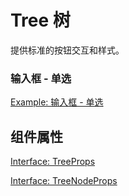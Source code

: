 # Tree 树

提供标准的按钮交互和样式。

<!-- ## 使用示例 —— 组件类型

### 基础类型

[Example: 基础类型](./_example/TreeBasic.jsx)

### 带选择框

[Example: 带选择框](./_example/TreeShowCheckbox.jsx)


### 带操作功能

[Example: 带操作功能](./_example/TreeShowOperations.jsx)

### 自定义图标

[Example: 自定义图标](./_example/TreeCustomIcon.jsx)

### 带连接线

[Example: 带连接线](./_example/TreeShowLine.jsx)

### 手风琴模式

[Example: 手风琴模式](./_example/TreeExpandMutex.jsx)

### 异步加载

[Example: 异步加载](./_example/TreeAsyncLoad.jsx)

### 自定义数据映射字段

[Example: 自定义数据映射字段](./_example/TreeCustomMappingKeys.jsx)


## 使用示例 —— 组件状态

### hover态
[Example: hover态](./_example/TreeHoverable.jsx)

### 禁用态
[Example: 禁用态](./_example/TreeDisabled.jsx)


## 使用示例 —— 组件使用

### 树节点过滤

[Example: 树节点过滤](./_example/TreeFilter.jsx) -->

### 输入框 - 单选
[Example: 输入框 - 单选](./_example/TreeSelect.jsx)

<!-- ### 输入框 - 多选（待改为checkbox版）
[Example: 输入框 - 多选](./_example/TreeSelectMultiple.jsx)

### 输入框 - 单选 + 树状态切换
[Example: 输入框 - 单选 + 树状态切换](./_example/TreeSelectAndStatus.jsx) -->



## 组件属性

[Interface: TreeProps](./interface/TreeProps.ts)

[Interface: TreeNodeProps](./interface/TreeNodeProps.ts)
